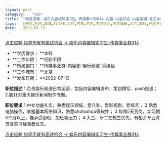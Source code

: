 ```yaml
---
layout:	post
category:	"job"
title:	"网易招聘：娱乐内容编辑实习生-传媒事业群014-内容-内容综合-内容编辑-北京本科经验不限"
tags:	[网易,招聘,面试,找工作,工作,内推,内容,内容综合,内容编辑,北京,本科,经验不限]
date:	2022-07-13
---
```


[点击应聘 投简历就有面试机会 -> 娱乐内容编辑实习生-传媒事业群014](http://mobile.bole.netease.com/bole/boleDetail?id=41547&employeeId=346f03c3cda5f04c&key=all)



- **学历要求： **本科
- **工作年限： **经验不限
- **所属部门： **传媒事业群-内容部-娱乐频道-采编组
- **工作城市： **北京
- **发布日期： **2022-07-13



**职位描述**
1.负责娱乐频道日常运营，包括内容编辑发布、策划撰写、push推送；
2.能针对重大娱乐新闻制作专题。



**职位要求**
1.中文功底扎实，熟悉娱乐领域，爱八卦，爱影视剧，爱综艺；
2.熟悉电脑操作，掌握基本网络知识，熟悉photoshop等软件；
3.每周5天到岗，实习期3个月以上，能承受倒班、加班等压力；
4.大三、研二在校生优先，有相关专业背景及实习经验者优先。



[点击应聘 投简历就有面试机会 -> 娱乐内容编辑实习生-传媒事业群014](http://mobile.bole.netease.com/bole/boleDetail?id=41547&employeeId=346f03c3cda5f04c&key=all)